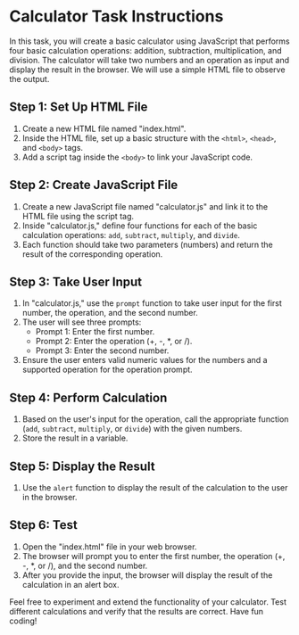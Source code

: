 # Calculator Task Instructions

In this task, you will create a basic calculator using JavaScript that performs four basic calculation operations: addition, subtraction, multiplication, and division. The calculator will take two numbers and an operation as input and display the result in the browser. We will use a simple HTML file to observe the output.

## Step 1: Set Up HTML File
1. Create a new HTML file named "index.html".
2. Inside the HTML file, set up a basic structure with the `<html>`, `<head>`, and `<body>` tags.
3. Add a script tag inside the `<body>` to link your JavaScript code.

## Step 2: Create JavaScript File
1. Create a new JavaScript file named "calculator.js" and link it to the HTML file using the script tag.
2. Inside "calculator.js," define four functions for each of the basic calculation operations: `add`, `subtract`, `multiply`, and `divide`.
3. Each function should take two parameters (numbers) and return the result of the corresponding operation.

## Step 3: Take User Input
1. In "calculator.js," use the `prompt` function to take user input for the first number, the operation, and the second number.
2. The user will see three prompts:
   - Prompt 1: Enter the first number.
   - Prompt 2: Enter the operation (+, -, *, or /).
   - Prompt 3: Enter the second number.
3. Ensure the user enters valid numeric values for the numbers and a supported operation for the operation prompt.

## Step 4: Perform Calculation
1. Based on the user's input for the operation, call the appropriate function (`add`, `subtract`, `multiply`, or `divide`) with the given numbers.
2. Store the result in a variable.

## Step 5: Display the Result
1. Use the `alert` function to display the result of the calculation to the user in the browser.

## Step 6: Test
1. Open the "index.html" file in your web browser.
2. The browser will prompt you to enter the first number, the operation (+, -, *, or /), and the second number.
3. After you provide the input, the browser will display the result of the calculation in an alert box.

Feel free to experiment and extend the functionality of your calculator. Test different calculations and verify that the results are correct. Have fun coding!

